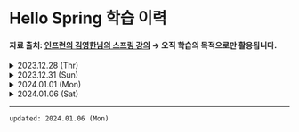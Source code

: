 # Hello Spring 학습 이력
#### 자료 출처: <a href="https://www.inflearn.com/course/%EC%8A%A4%ED%94%84%EB%A7%81-%EC%9E%85%EB%AC%B8-%EC%8A%A4%ED%94%84%EB%A7%81%EB%B6%80%ED%8A%B8">인프런의 김영한님의 스프링 강의</a> → 오직 학습의 목적으로만 활용됩니다.

<details>
<summary>2023.12.28 (Thr)</summary>
<ul>
<li>
<details>
    <summary>Spring boot libraries</summary>

- spring-boot-starter-web
    - spring-boot-start-tomcat: 톰캣 웹 서버
    - spring-webmvc: 스프링 웹 MVC
  - spring-boot-starter-thymeleaf: 템플릿 엔진 (View)
  - spring-boot-starter
      - spring-boot
          - spring-core
      - spring-boot-starter-logging
          - 콘솔이 아닌 로그로 관리하는 것이 중요 에러를 그룹화 하는 등 사용성이 좋다
          - logback (slf4j를 구현한 기능 느낌)
          - slf4j (인터페이스)

<br />

- spring-boot-starter-test: 테스트 라이브러리
    - junit: 테스트 프레임워크
        - 버전 넘어가는 중 : 4 → 5
    - mockito: 목 라이브러리
    - assertj: 테스트 코드를 좀 더 편하게 작성하게 도와주는 라이브러리
    - spring-test: 스프링 통합 테스트 지원

<hr />

</details>
</li>
        
<!-- li 태그 구분을 위한 주석  -->

<li>
<details>
<summary>welcome page & template 엔진 동작 방식</summary>

- 배운 점
    - `src/main/java/프로젝트 경로`에 controller 패키지를 생성하면 스프링에서 컨트롤러가 필요할 때 알아서 이 쪽을 바라본다
    - 컨트롤러에서 ui 패키지의 model 객체와 반환 String 값을 viewResolver로 전달 <br />
      → 반환 값을 따라 올바른 html 파일을 추적하고, 필요한 템플릿 변수를 Model 객체에서 탐색
      → 최종적으로, html 파일로 변환한 이후 톰캣 서버를 거쳐 웹 브라우저에 반환


- 과정
    - 타임 리프 템플릿의 기본적인 활용과 동작 방식을 이해하기 위해 임의로 Get 관련 컨트롤러를 생성
    - `resources/templates` 하위에 위의 컨트롤러에서 반환하는 String 값에 맞게 html 파일을 생성
    - url 경로 따라서 가보니 생성한 welcome page 확인!
    - 동작 방식 흐름도 ↓
    - <img width="1000" alt="동작 방식" src="https://github.com/Moon-GD/java-spring/assets/74173976/890e5ebd-e9d8-47ce-89f3-593817e4f9cb" />

<hr />
    
</details>        
</li>

<!-- li 태그 구분을 위한 주석  -->

<li>

<details>
<summary>CLI build & run build file</summary>

- 우선, FE 전용으로 썼던 PC라 Java 기본 설정이 잘 되어 있지 않았는데 아래의 과정으로 JAVA_HOME을 올바르게 바라보도록 설정했다
- build 할 때 java 경로 따라가야 하기 때문에 올바르게 설정하지 않으면 아래의 오류 메세지가 출력됨
- <details>
    <summary>Java 경로 관련 오류 메세지 보기</summary>

    ```bash
      "ERROR: JAVA_HOME is set to an invalid directory: '올바르지 못한 경로'. 
      Please set the JAVA_HOME variable in your environment to match the location of your Java installation."
    ```
  </details>
- <details>
    <summary>해결 방법</summary>

  ```shell
      # JAVA_HOME 경로 확인  
      $  /usr/libexec/java_home
  
      # .zshrc 파일에 반영하기 위해 이동
      $ cd ~/.zshrc
  
      # .zshrc 파일 JAVA 쪽 설정에 아래 내용 추가
      export JAVA_HOME=JAVA_HOME 경로
  
      # 터미널에 .zshrc 파일 변경 사항 즉시 반영
      $ source ~/.zshrc
    ```
   </details>

- build 방법
  ```shell
  # build 대상이 되는 스프링 프로젝트의 루트에서
  
  # build
  $ ./gradlew build
  
  # 빌드되면 build 폴더가 생성됨
  
  # jar 파일 실행
  $ java -jar ./build/libs/jar 파일
  
  # ❗️ 혹시나 build 안되면 아래 명령어 중 하나 실행하기
  ## build 결과물, 임시 파일 모두 제거
  $ ./gradlew clean
  
  ## build 결과물, 임시 파일 모두 제거 이후 빌드 실행
  $ ./gradlew clean build
  
  # 혹은, 로컬의 스프링이 Port 번호를 먼저 사용 중인지 확인하기
  ```

- 위의 build & run 과정을 통해 실제 호스팅에서 어떻게 배포하는지 가늠을 잡았다 😁

</details>

<hr />

</li>

</ul>

</details>

<!-- details 태그 구분을 위한 주석 -->

<details>
<summary>2023.12.31 (Sun)</summary>

<ul>

<li>

<details>

<summary>MVC와 템플릿 엔진</summary>

- 컨트롤러 인자에 @RequestParam을 활용하여 url parameter 값을 템플릿 엔진에 넘길 수 있다.
- 타임리프 템플릿의 경우 서버 구동 없이 Html 파일을 열게 되면 동적 생성 없이 태그 내부의 값을 렌더링한다

```html
<p th:text="'name : ' + ${name}">단순 Html 불러오기</p>

서버 구동한 경우 → "name : `model의 name 값`" 이 출력
html 정적으로 보는 경우 → "단순 Html 불러오기"가 출력 
```

</details>

</li>

<!-- li 태그 구분을 위한 주석 -->

<li>

<details>

<summary>API</summary>

<img src="https://github.com/Moon-GD/java-spring/assets/74173976/ccb909a3-9e33-4568-bfda-422ca9730179" alt="@ResposneBody 동작 방식" />

- @ResponseBody가 표기된 controller는 최종 가공된 정보를 `viewResolver`가 아닌 `HttpMessageConverter`로 넘긴다
- 이 때 정보의 유형에 따라 내부 converter 유형이 달라진다 (Request 헤더 값은 고려하지 않는 것으로 가정)
  - String: String Converter
  - Object: Json Converter
    - 과거에는 xml도 사용되었지만, Spring에서는 Json을 기본 값으로 설정해 둠.

<h4>참고</h4>
- 코드 한 줄 완성 단축키 : Command + Shift + Enter
- 클래스 내부에서 generate 호출 단축키 : Command Enter

</details>

</li>

<!-- li 태그 구분을 위한 주석 -->

</ul>

</details>

<!-- details 태그 구분을 위한 주석 -->

<details>

<summary>2024.01.01 (Mon)</summary>

<ul>

<li>

<details>

<summary>회원 도메인과 레포지토리 만들기</summary>

<h3>처음 접했던 개념</h3>

- Domain: 비즈니스 로직, DB 상호작용 등에 활용될 데이터의 형태를 추상화하여 모아둔 곳
- Repository: DB 상호작용에 필요한 구현체를 정의한 interface와 해당 interface를 구현한 class가 존재하는 곳

<br />

<h3>⁉️ 궁금했던 점 해결</h3>

- 메모리 맵 생성할 때 1번 방식으로 하는 이유

```java
import java.util.HashMap;
import java.util.Map;

// 1번
Map<Long, String> store = new HashMap<>();

// 2번
HashMap<Long, String> store = new HashMap<>();
```

→ 1번 방식의 경우 상위 클래스를 참조하기에 필요에 따라 HashMap이 아닌 다른 Map으로 교체 가능 <br />
→ 즉, HashMap으로 `store 변수`를 생성할 경우 상대적으로 유연성이 떨어지고 하위 클래스로의 의존성이 높아짐. 따라서, 일반적으로 1번 형태를 선호 

</details>

</li>

<!-- li 태그 구분을 위한 주석 -->

<li>

<details>

<summary>회원 레포지토리 테스트 케이스 작성</summary>

<br />

- 일반적인 Test 코드 파일명 컨벤션은 postfix로 Test 붙여줌
- 테스트 코드의 실행 순서는 보장받지 못하기 때문에 **항상 순서에 독립적으로 작성!**

<h3>️새로 알게 된 것</h3>

<h4>Java 8 등장 문법: Optional</h4>
- 하나의 객체로서 빈 값에 대한 처리, 기본 값 부여 등의 작업을 수행할 수 있도록 도와줌
- null에 비해 보다 안전한 처리가 가능해서 종종 활용됨.
- 값이 없을 때 get()으로 값 추출을 시도하면 `NoSuchElementException` 에러 발생

```java
Optional<string> optionalString = findValue();

// 기본 값 부여
String userName = optionalString.orElse("no name").toUpperCase();

// 빈 값 처리
String returnValue = (optionalString.isPresent()) ? 
        optionalString.get() : "Empty";
```

<br />

<h4>단축키</h4>

- 파일 트리 `focus`된 상태에서 Command + N: 파일 추가

</details>

</li>

<!-- li 태그 구분을 위한 주석 -->

<li>

<details>

<summary>회원 서비스 개발</summary>

<h4>네이밍 관련</h4>

- service: 비즈니스에 초점
- repository: 원시적인 기능에 초점

</details>

</li>

<!-- li 태그 구분을 위한 주석 -->

<li>

<details>

<summary>회원 서비스 테스트</summary>

<br />

- 테스트 코드 작성이 익숙지 않다면 `given → when → then` 순서로 작성해보는 것을 추천
- 실패 케이스에 대해서도 작성할 것

</details>

</li>

</ul>

</details>

<!-- details 태그 구분을 위한 주석 -->

<details>

<summary>2024.01.06 (Sat)</summary>

<ul>

<li>

<details>

<summary>컴포넌트 스캔과 자동 의존관계 설정</summary>

<h3>처음 알게 된 내용</h3>

<h4>스프링 컨테이너란</h4>

- 스프링 프로젝트가 구동될 때 필요한 주된 작업을 진행해주는 컨테이너
- 빈 생성 및 생태주기 관리, 빈 간의 의존성 주입 등을 담당

<br />

<h4>스프링 빈이란</h4>

- 컨트롤러, 서비스, 레포지토리 등은 프로젝트가 실행되면 스프링 컨테이너에 의해 객체로 관리되는데, 이 때 각각의 객체를 빈이라고 부른다

<br />

<h4>스프링 컨테이너에게 빈임을 알려주는 방법: 컴포넌트 스캔 방식</h4>

- 스프링 프로젝트의 메인 메소드가 존재하는 패키지 및 하위 패키지의 클래스만이 대상이 되며, 그 중 `@Component` 어노테이션이 있는 클래스가 실제로 관리 대상이 된다.
- `@Component`를 내부적으로 가지고 있는 `@Service, @Repository, @Controller`도 동일하게 관리 대상이 되도록 설정해주는 어노테이션

<br />

<h4>스프링 빈 간의 의존 관계 설정: `@AutoWired` </h4>

- 여러 빈이 생성될 때마다 필요한 인스턴스를 생성하는 것은 메모리 측면에서도 낭비
- 여기서 `@AutoWired`를 달아주면, 필요한 인스턴스 중 스프링 컨테이너에 이미 등록된 빈이 발생되면 해당 빈을 주입해준다. 
- 즉, `@AutoWired`는 스프링 빈의 재사용성을 높여주고, 의존성을 주입해주는 어노테이션
- 단, 직접 등록한 스프링 빈에서는 동작하지 않음.

</details>

</li>

<!-- details 태그 구분을 위한 주석 -->

<li>

<details>

<summary>자바 코드로 직접 스프링 빈 등록하기</summary>

- `@Config` 어노테이션을 활용한 클래스를 기반으로 스프링 빈을 등록할 수 있다
- 예전에는 XML로도 등록했지만, 현재는 잘 쓰이지 않아 Java 코드로 등록했음

<h3>의존성 주입 방식 3가지</h3>

- 생성자 활용
- 필드 주입
  - 유연성이 조금 떨어짐
- setter 주입
  - 실무에서 보면 React-hook-use의 `useMount`처럼, 프로젝트 초기 로딩에만 등록이 필요한 경우가 많은데, setter 방식의 경우 의존성 주입을 제공하는 메소드가 public하게 노출된다는 단점이 존재

<br />

<h3>스프링 빈 등록 방법을 정리해보면..</h3>

- 컨트롤러, 서비스, 레포지토리 등 정형화된 패턴의 경우 컴포넌트 스캔 방식이 더 자주 활용됨
- 외부 패키지 사용이나 구현 클래스의 변경이 필요한 경우, 직접 등록 방식을 활용
- 구현 클래스 변경 예제
  - Memory 사용 레포지토리에서 DB 사용 레포지토리로 변경해주세요!
  - 이 때, 직접 등록한 빈의 경우 해당 코드만 손 대주면 되기에 편리

</details>

</li>

</ul>

</details>

<!-- details 태그 구분을 위한 주석 -->

<hr />

    updated: 2024.01.06 (Mon)
